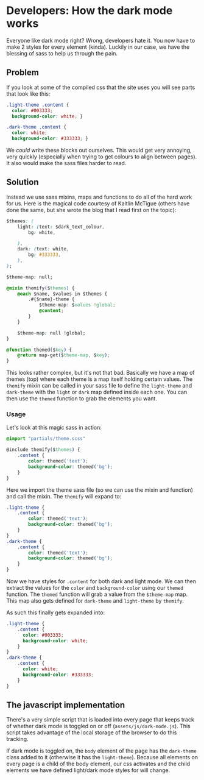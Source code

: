 # Developers: How the dark mode works

Everyone like dark mode right? Wrong, developers hate it. You now have to make
2 styles for every element (kinda). Luckily in our case, we have the blessing
of sass to help us through the pain.

## Problem

If you look at some of the compiled css that the site uses you will see parts
that look like this:

```css
.light-theme .content {
  color: #003333;
  background-color: white; }

.dark-theme .content {
  color: white;
  background-color: #333333; }
```

We *could* write these blocks out ourselves. This would get very annoying,
very quickly (especially when trying to get colours to align between pages). It
also would make the sass files harder to read. 

## Solution

Instead we use sass mixins, maps and functions to do all of the hard work
for us. Here is the magical code courtesy of Kaitlin McTigue (others have
done the same, but she wrote the blog that I read first on the topic):

```css
$themes: (
    light: (text: $dark_text_colour,
        bg: white,

    ),
    dark: (text: white,
        bg: #333333,
    ),
);

$theme-map: null;

@mixin themify($themes) {
    @each $name, $values in $themes {
        .#{$name}-theme {
            $theme-map: $values !global;
            @content;
        }
    }

    $theme-map: null !global;
}

@function themed($key) {
    @return map-get($theme-map, $key);
}
```

This looks rather complex, but it's not that bad. Basically we have a map of
themes (top) where each theme is a map itself holding certain values. The
`themify` mixin can be called in your sass file to define the `light-theme` and
`dark-theme` with the `light` or `dark` map defined inside each one. You can 
then use the `themed` function to grab the elements you want.

### Usage

Let's look at this magic sass in action:

```css
@import "partials/theme.scss"

@include themify($themes) {
    .content {
        color: themed('text');
        background-color: themed('bg');
    }
}
```

Here we import the theme sass file (so we can use the mixin and function) and
call the mixin. The `themify` will expand to:

```css
.light-theme {
    .content {
        color: themed('text');
        background-color: themed('bg');
    }
}
.dark-theme {
    .content {
        color: themed('text');
        background-color: themed('bg');
    }
}
```

Now we have styles for `.content` for both dark and light mode. We can then
extract the values for the `color` and `background-color` using our `themed`
function. The `themed` function will grab a value from the `$theme-map` map.
This map also gets defined for `dark-theme` and `light-theme` by `themify`.

As such this finally gets expanded into:

```css
.light-theme {
    .content {
      color: #003333;
      background-color: white;
    }
}
.dark-theme {
    .content {
      color: white;
      background-color: #333333;
    }
}
```

## The javascript implementation

There's a very simple script that is loaded into every page that keeps track
of whether dark mode is toggled on or off (`assets/js/dark-mode.js`). This
script takes advantage of the local storage of the browser to do this tracking.

If dark mode is toggled on, the `body` element of the page has the `dark-theme`
class added to it (otherwise it has the `light-theme`). Because all elements
on every page is a child of the body element, our css activates and the child
elements we have defined light/dark mode styles for will change.
